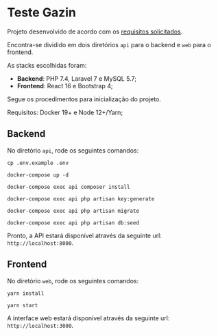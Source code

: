 
# Teste Gazin

Projeto desenvolvido de acordo com os [requisitos solicitados](https://github.com/nelsonptobias/pontential-crud).

Encontra-se dividido em dois diretórios `api` para o backend e `web` para o frontend.

As stacks escolhidas foram:
* **Backend**: PHP 7.4, Laravel 7 e MySQL 5.7;
* **Frontend**: React 16 e Bootstrap 4;


Segue os procedimentos para inicialização do projeto.

Requisitos: Docker 19+ e Node 12+/Yarn;

## Backend
No diretório `api`, rode os seguintes comandos:
```
cp .env.example .env

docker-compose up -d

docker-compose exec api composer install

docker-compose exec api php artisan key:generate

docker-compose exec api php artisan migrate

docker-compose exec api php artisan db:seed
````

Pronto, a API estará disponível através da seguinte url: ``http://localhost:8000``.

## Frontend
No diretório `web`, rode os seguintes comandos:
```
yarn install

yarn start
````

A interface web estará disponível através da seguinte url: ``http://localhost:3000``.
